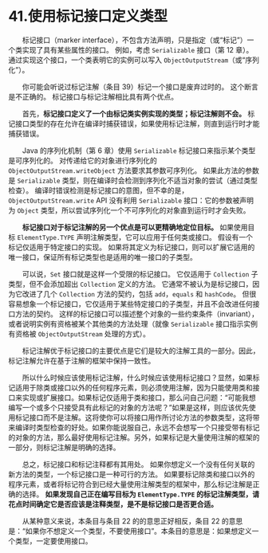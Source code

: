 # 41.使用标记接口定义类型

　　标记接口（marker interface），不包含方法声明，只是指定（或“标记”）一个类实现了具有某些属性的接口。 例如，考虑 `Serializable` 接口（第 12 章）。通过实现这个接口，一个类表明它的实例可以写入 `ObjectOutputStream`（或“序列化”）。

　　你可能会听说过标记注解（条目 39）标记一个接口是废弃过时的。 这个断言是不正确的。 标记接口与标记注解相比具有两个优点。 

　　首先，**标记接口定义了一个由标记类实例实现的类型；标记注解则不会。** 标记接口类型的存在允许在编译时捕获错误，如果使用标记注解，则直到运行时才能捕获错误。

　　Java 的序列化机制（第 6 章）使用 `Serializable` 标记接口来指示某个类型是可序列化的。 对传递给它的对象进行序列化的 `ObjectOutputStream.writeObject` 方法要求其参数可序列化。 如果此方法的参数是 `Serializable` 类型，则在编译时会检测到序列化不适当对象的尝试（通过类型检查）。 编译时错误检测是标记接口的意图，但不幸的是，`ObjectOutputStream.write` API 没有利用 `Serializable` 接口：它的参数被声明为 `Object` 类型，所以尝试序列化一个不可序列化的对象直到运行时才会失败。

　　**标记接口对于标记注解的另一个优点是可以更精确地定位目标。** 如果使用目标 `ElementType.TYPE` 声明注解类型，它可以应用于任何类或接口。 假设有一个标记仅适用于特定接口的实现。 如果将其定义为标记接口，则可以扩展它适用的唯一接口，保证所有标记类型也是适用的唯一接口的子类型。

　　可以说，`Set` 接口就是这样一个受限的标记接口。 它仅适用于 `Collection` 子类型，但不会添加超出 `Collection` 定义的方法。 它通常不被认为是标记接口，因为它改进了几个 `Collection` 方法的契约，包括 `add`，`equals` 和 `hashCode`。 但很容易想象一个标记接口，它仅适用于某些特定接口的子类型，并且不会改进任何接口方法的契约。 这样的标记接口可以描述整个对象的一些约束条件（invariant），或者说明实例有资格被某个其他类的方法处理（就像 `Serializable` 接口指示实例有资格被 `ObjectOutputStream` 处理的方式）。

　　标记注解优于标记接口的主要优点是它们是较大的注解工具的一部分。因此，标记注解允许在基于注解的框架中保持一致性。

　　所以什么时候应该使用标记注解，什么时候应该使用标记接口？显然，如果标记适用于除类或接口以外的任何程序元素，则必须使用注解，因为只能使用类和接口来实现或扩展接口。如果标记仅适用于类和接口，那么问自己问题：“可能我想编写一个或多个只接受具有此标记的对象的方法呢？”如果是这样，则应该优先使用标记接口而不是注解。这将使你可以将接口用作所讨论方法的参数类型，这将带来编译时类型检查的好处。如果你能说服自己，永远不会想写一个只接受带有标记的对象的方法，那么最好使用标记注解。另外，如果标记是大量使用注解的框架的一部分，则标记注解是明确的选择。

　　总之，标记接口和标记注释都有其用处。 如果你想定义一个没有任何关联的新方法的类型，一个标记接口是一种可行的方法。 如果要标记除类和接口以外的程序元素，或者将标记符合到已经大量使用注解类型的框架中，那么标记注解是正确的选择。 **如果发现自己正在编写目标为 `ElementType.TYPE` 的标记注解类型，请花点时间确定它是否应该是注释类型，是不是标记接口是否更合适。**

　　从某种意义来说，本条目与条目 22 的的意思正好相反，条目 22 的意思是：“如果你不想定义一个类型，不要使用接口”。本条目的意思是：如果想定义一个类型，一定要使用接口。




